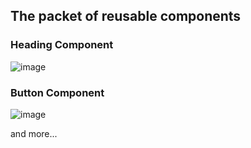 ## The packet of reusable components




### Heading Component

![image](https://user-images.githubusercontent.com/76240710/176942208-a07886a7-5fbc-4e2f-8a0e-54ca4f725aae.png)

### Button Component

![image](https://user-images.githubusercontent.com/76240710/176942459-4925e1c6-ea82-4466-b3d9-c56178444b66.png)

and more...
